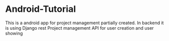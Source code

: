# Android-Tutorial
 This is a android app for project management partially created. In backend it is using Django rest Project management API for user creation and user showing
